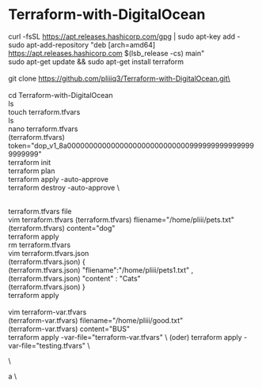 # Terraform-with-DigitalOcean


curl -fsSL https://apt.releases.hashicorp.com/gpg | sudo apt-key add - \
sudo apt-add-repository "deb [arch=amd64] https://apt.releases.hashicorp.com $(lsb_release -cs) main" \
sudo apt-get update && sudo apt-get install terraform \
\
git clone https://github.com/pliiiq3/Terraform-with-DigitalOcean.git\ \
\
 cd Terraform-with-DigitalOcean\
 ls\
touch terraform.tfvars\
ls\
nano terraform.tfvars\
(terraform.tfvars) token="dop_v1_8a00000000000000000000000000009999999999999999999999"  \
terraform init\
terraform plan\
terraform apply -auto-approve\
terraform destroy -auto-approve \

\
terraform.tfvars file \
vim terraform.tfvars
(terraform.tfvars) fliename="/home/pliii/pets.txt" \
(terraform.tfvars) content="dog" \
terraform apply \
rm terraform.tfvars \
vim terraform.tfvars.json \
(terraform.tfvars.json) { \
(terraform.tfvars.json)   "fliename":"/home/pliii/pets1.txt" , \
(terraform.tfvars.json)   "content" : "Cats" \
(terraform.tfvars.json) } \
terraform apply \
\
vim terraform-var.tfvars \
(terraform-var.tfvars) filename="/home/pliii/good.txt" \
(terraform-var.tfvars) content="BUS" \
terraform apply -var-file="terraform-var.tfvars" \ 
(oder) terraform apply -var-file="testing.tfvars" 
\

\






a \

